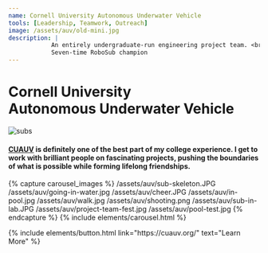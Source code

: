 ```yaml
---
name: Cornell University Autonomous Underwater Vehicle
tools: [Leadership, Teamwork, Outreach]
image: /assets/auv/old-mini.jpg
description: |
            An entirely undergraduate-run engineering project team. <br>
            Seven-time RoboSub champion
---
```


# Cornell University <br> Autonomous Underwater Vehicle

![subs](/assets/auv/Aurora_Leviathan.png)

#### [CUAUV](https://cuauv.org/) is definitely one of the best part of my college experience. I get to work with brilliant people on fascinating projects, pushing the boundaries of what is possible while forming lifelong friendships.

{% capture carousel_images %}
/assets/auv/sub-skeleton.JPG
/assets/auv/going-in-water.jpg
/assets/auv/cheer.JPG
/assets/auv/in-pool.jpg
/assets/auv/walk.jpg
/assets/auv/shooting.png
/assets/auv/sub-in-lab.JPG
/assets/auv/project-team-fest.jpg
/assets/auv/pool-test.jpg
{% endcapture %}
{% include elements/carousel.html %}

<p class="text-center">
{% include elements/button.html link="https://cuauv.org/" text="Learn More" %}
</p>